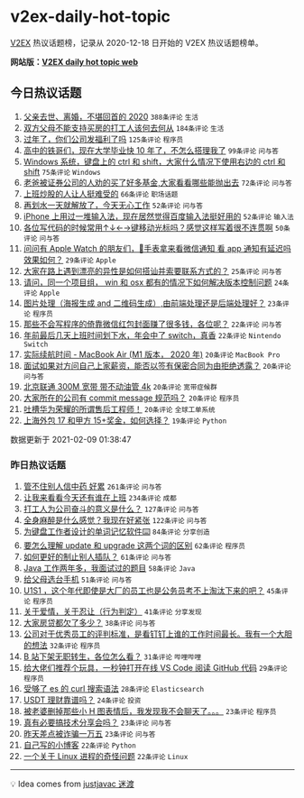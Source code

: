 # v2ex-daily-hot-topic

[V2EX](https://www.v2ex.com/) 热议话题榜，记录从 2020-12-18 日开始的 V2EX 热议话题榜单。

**网站版：[V2EX daily hot topic web](https://realleonardo.github.io/v2ex-daily-hot-topic-web/)**

## 今日热议话题

<!-- TODAY BEGIN -->

1. [父亲去世、离婚，不堪回首的 2020](https://www.v2ex.com/t/752315) `388条评论` `生活`
1. [双方父母不能支持买房的打工人该何去何从](https://www.v2ex.com/t/752259) `184条评论` `生活`
1. [过年了，你们公司发福利了吗](https://www.v2ex.com/t/752287) `125条评论` `程序员`
1. [高中的铁哥们，现在大学毕业快 10 年了，不怎么搭理我了](https://www.v2ex.com/t/752354) `99条评论` `问与答`
1. [Windows 系统，键盘上的 ctrl 和 shift，大家什么情况下使用右边的 ctrl 和 shift](https://www.v2ex.com/t/752294) `75条评论` `Windows`
1. [老爸被证券公司的人劝的买了好多基金,大家看看哪些能抛出去](https://www.v2ex.com/t/752265) `72条评论` `问与答`
1. [上班炒股的人让人挺难受的](https://www.v2ex.com/t/752241) `66条评论` `职场话题`
1. [再划水一天就解放了，今天无心工作](https://www.v2ex.com/t/752252) `52条评论` `问与答`
1. [iPhone 上用过一堆输入法，现在居然觉得百度输入法挺好用的](https://www.v2ex.com/t/752355) `52条评论` `输入法`
1. [各位写代码的时候常用↑↓←→键移动光标吗？感觉这样写着很不连贯啊](https://www.v2ex.com/t/752329) `50条评论` `问与答`
1. [问问有 Apple Watch 的朋友们，🍎️手表拿来看微信通知 看 app 通知有延迟吗 效果如何？](https://www.v2ex.com/t/752268) `29条评论` `Apple`
1. [大家在路上遇到漂亮的异性是如何搭讪并索要联系方式的？](https://www.v2ex.com/t/752420) `25条评论` `问与答`
1. [请问，同一个项目组， win 和 osx 都有的情况下如何解决版本控制问题](https://www.v2ex.com/t/752250) `24条评论` `Apple`
1. [图片处理（海报生成 and 二维码生成）,由前端处理还是后端处理好？](https://www.v2ex.com/t/752267) `23条评论` `程序员`
1. [那些不会写程序的倚靠微信红包封面赚了很多钱，各位呢？](https://www.v2ex.com/t/752310) `22条评论` `问与答`
1. [年前最后几天上班时间划下水，年会中了 switch，真香](https://www.v2ex.com/t/752243) `22条评论` `Nintendo Switch`
1. [实际续航时间 - MacBook Air (M1 版本， 2020 年)](https://www.v2ex.com/t/752425) `20条评论` `MacBook Pro`
1. [面试如果对方问自己上家薪资，能否以签有保密合同为由拒绝透露？](https://www.v2ex.com/t/752349) `20条评论` `问与答`
1. [北京联通 300M 宽带 带不动油管 4k](https://www.v2ex.com/t/752336) `20条评论` `宽带症候群`
1. [大家所在的公司有 commit message 规范吗？](https://www.v2ex.com/t/752319) `20条评论` `程序员`
1. [吐槽华为荣耀的所谓售后工程师！](https://www.v2ex.com/t/752278) `20条评论` `全球工单系统`
1. [上海外包 17 和甲方 15+奖金，如何选择？](https://www.v2ex.com/t/752370) `19条评论` `Python`

数据更新于 2021-02-09 01:38:47

<!-- TODAY END -->

### 昨日热议话题

<!-- YESTERDAY BEGIN -->

1. [管不住别人信中药 好累](https://www.v2ex.com/t/751935) `261条评论` `问与答`
1. [让我来看看今天还有谁在上班](https://www.v2ex.com/t/751953) `234条评论` `成都`
1. [打工人为公司奋斗的意义是什么？](https://www.v2ex.com/t/751957) `127条评论` `问与答`
1. [全身麻醉是什么感觉？我现在好紧张](https://www.v2ex.com/t/752040) `122条评论` `问与答`
1. [为键盘工作者设计的单词记忆软件⌨️](https://www.v2ex.com/t/752050) `84条评论` `分享创造`
1. [要怎么理解 update 和 upgrade 这两个词的区别](https://www.v2ex.com/t/751983) `62条评论` `程序员`
1. [如何更好的制止别人插队？](https://www.v2ex.com/t/751992) `61条评论` `问与答`
1. [Java 工作两年多，我面试过的题目](https://www.v2ex.com/t/752020) `58条评论` `Java`
1. [给父母选台手机](https://www.v2ex.com/t/751938) `51条评论` `问与答`
1. [U1S1 ，这个年代即使是大厂的员工也是公务员考不上淘汰下来的吧？](https://www.v2ex.com/t/752224) `45条评论` `程序员`
1. [关于爱情，关于忍让（行为判定）](https://www.v2ex.com/t/752027) `41条评论` `分享发现`
1. [大家房贷都欠了多少？](https://www.v2ex.com/t/752045) `38条评论` `问与答`
1. [公司对于优秀员工的评判标准，是看钉钉上谁的工作时间最长。我有一个大胆的想法](https://www.v2ex.com/t/752085) `32条评论` `程序员`
1. [B 站下架无职转生，各位怎么看？](https://www.v2ex.com/t/752226) `31条评论` `哔哩哔哩`
1. [给大佬们推荐个玩具，一秒钟打开在线 VS Code 阅读 GitHub 代码](https://www.v2ex.com/t/752197) `29条评论` `程序员`
1. [受够了 es 的 curl 搜索语法](https://www.v2ex.com/t/752095) `28条评论` `Elasticsearch`
1. [USDT 理财靠谱吗？](https://www.v2ex.com/t/752012) `24条评论` `投资`
1. [被老婆删掉那些小 H 图表情后，我发现我不会聊天了。。。](https://www.v2ex.com/t/752114) `23条评论` `程序员`
1. [真有必要搞技术分享会吗？](https://www.v2ex.com/t/752048) `23条评论` `问与答`
1. [昨天差点被诈骗一万五](https://www.v2ex.com/t/752025) `23条评论` `问与答`
1. [自己写的小博客](https://www.v2ex.com/t/752167) `22条评论` `Python`
1. [一个关于 Linux 进程的奇怪问题](https://www.v2ex.com/t/752138) `22条评论` `Linux`

<!-- YESTERDAY END -->

---

💡 Idea comes from [justjavac 迷渡](https://github.com/justjavac/)
